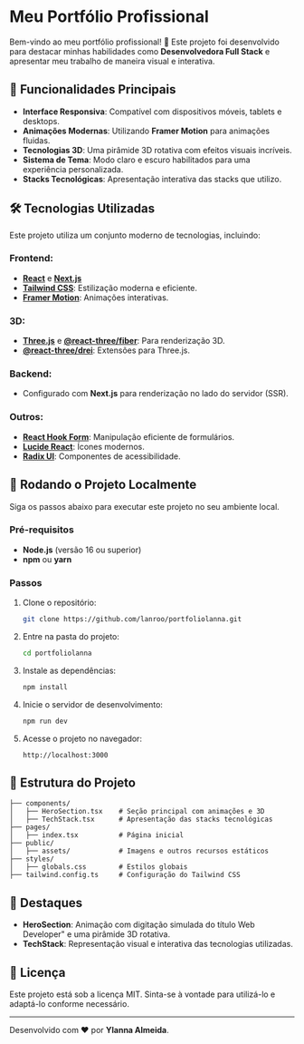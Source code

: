 
# Meu Portfólio Profissional

Bem-vindo ao meu portfólio profissional! 🚀 Este projeto foi desenvolvido para destacar minhas habilidades como **Desenvolvedora Full Stack** e apresentar meu trabalho de maneira visual e interativa.

## 🎨 Funcionalidades Principais

- **Interface Responsiva**: Compatível com dispositivos móveis, tablets e desktops.
- **Animações Modernas**: Utilizando **Framer Motion** para animações fluidas.
- **Tecnologias 3D**: Uma pirâmide 3D rotativa com efeitos visuais incríveis.
- **Sistema de Tema**: Modo claro e escuro habilitados para uma experiência personalizada.
- **Stacks Tecnológicas**: Apresentação interativa das stacks que utilizo.

## 🛠️ Tecnologias Utilizadas

Este projeto utiliza um conjunto moderno de tecnologias, incluindo:

### Frontend:
- [**React**](https://reactjs.org/) e [**Next.js**](https://nextjs.org/)
- [**Tailwind CSS**](https://tailwindcss.com/): Estilização moderna e eficiente.
- [**Framer Motion**](https://www.framer.com/motion/): Animações interativas.

### 3D:
- [**Three.js**](https://threejs.org/) e [**@react-three/fiber**](https://docs.pmnd.rs/react-three-fiber): Para renderização 3D.
- [**@react-three/drei**](https://github.com/pmndrs/drei): Extensões para Three.js.

### Backend:
- Configurado com **Next.js** para renderização no lado do servidor (SSR).

### Outros:
- [**React Hook Form**](https://react-hook-form.com/): Manipulação eficiente de formulários.
- [**Lucide React**](https://lucide.dev/): Ícones modernos.
- [**Radix UI**](https://www.radix-ui.com/): Componentes de acessibilidade.

## 🚀 Rodando o Projeto Localmente

Siga os passos abaixo para executar este projeto no seu ambiente local.

### Pré-requisitos
- **Node.js** (versão 16 ou superior)
- **npm** ou **yarn**

### Passos

1. Clone o repositório:
   ```bash
   git clone https://github.com/lanroo/portfoliolanna.git
   ```

2. Entre na pasta do projeto:
   ```bash
   cd portfoliolanna
   ```

3. Instale as dependências:
   ```bash
   npm install
   ```

4. Inicie o servidor de desenvolvimento:
   ```bash
   npm run dev
   ```

5. Acesse o projeto no navegador:
   ```
   http://localhost:3000
   ```

## 📂 Estrutura do Projeto

```
├── components/
│   ├── HeroSection.tsx    # Seção principal com animações e 3D
│   ├── TechStack.tsx      # Apresentação das stacks tecnológicas
├── pages/
│   ├── index.tsx          # Página inicial
├── public/
│   ├── assets/            # Imagens e outros recursos estáticos
├── styles/
│   ├── globals.css        # Estilos globais
├── tailwind.config.ts     # Configuração do Tailwind CSS
```

## 🌟 Destaques

- **HeroSection**: Animação com digitação simulada do título Web Developer" e uma pirâmide 3D rotativa.
- **TechStack**: Representação visual e interativa das tecnologias utilizadas.

## 📝 Licença

Este projeto está sob a licença MIT. Sinta-se à vontade para utilizá-lo e adaptá-lo conforme necessário.

---

Desenvolvido com ❤️ por **Ylanna Almeida**.
